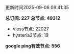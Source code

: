 更新时间2025-09-06 09:41:35

**总订阅: 227**
**总节点: 49312**
- vless节点: 22027
- hysteria2节点: 19

**google ping有效节点: 556**
